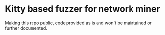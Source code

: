 # Kitty based fuzzer for network miner

Making this repo public, code provided as is and won't be maintained or further documented.
